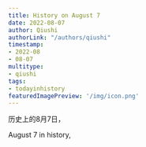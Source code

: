 ```yaml
---
title: History on August 7
date: 2022-08-07
author: Qiushi 
authorLink: "/authors/qiushi"
timestamp: 
- 2022-08
- 08-07
multitype: 
- qiushi
tags: 
- todayinhistory
featuredImagePreview: '/img/icon.png'
---
```









历史上的8月7日，

August 7 in history, 

<!--more-->

